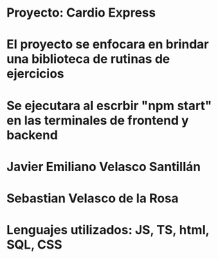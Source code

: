 # Proyecto: Cardio Express

#    El proyecto se enfocara en brindar una biblioteca de rutinas de ejercicios
  
  # Se ejecutara al escrbir "npm start" en las terminales de frontend y backend
  # Javier Emiliano Velasco Santillán
  # Sebastian Velasco de la Rosa
  # Lenguajes utilizados: JS, TS, html, SQL, CSS




